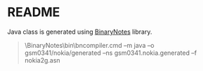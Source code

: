 # README #

Java class is generated using [BinaryNotes](http://bnotes.sourceforge.net/) library.

> \BinaryNotes\bin\bncompiler.cmd –m java –o gsm0341/nokia/generated –ns gsm0341.nokia.generated –f nokia2g.asn
